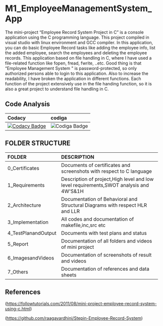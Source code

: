 # M1_EmployeeManagementSystem_App
The mini-project “Employee Record System Project in C” is a console application using the C programming language. This project compiled in visual studio with linux environment and GCC compiler. In this  application, you can do basic Employee Record tasks like adding the employee info, list the added employee, search the employees and deleting the employee records. This application based on file handling in C, where I have used a file-related function like fopen, fread, fwrite, ..etc. Good thing is that “Employee Management System " is password-protected, so only authorized persons able to login to this application. Also to increase the readability, I have broken the application in different functions. Each function of the project extensively use in the file handing function, so it is also a great project to understand file handling in C.
## Code Analysis

|Codacy|codiga|
|:-----|:-----|
|[![Codacy Badge](https://app.codacy.com/project/badge/Grade/2903e49a5b6345fda62c7b4171d3da75)](https://www.codacy.com/gh/SahanaManaguli/M1_EmployeeManagementSystem_App/dashboard?utm_source=github.com&amp;utm_medium=referral&amp;utm_content=SahanaManaguli/M1_EmployeeManagementSystem_App&amp;utm_campaign=Badge_Grade)|![Codiga Badge](https://api.codiga.io/project/31195/status/svg)|

## FOLDER STRUCTURE
|FOLDER          |DESCRIPTION                                                    |
|:---------------|:--------------------------------------------------------------|
|0_Certificates  |Documents of certificates and screenshots with respect to C language|
|1_Requirements  |Description of project,High level and low level requirements,SWOT analysis and 4W'S&1H|
|2_Architecture  |Documentation of Behavioral and Structural Diagrams with respect HLR and LLR|
|3_Implementation|All codes  and documentation of makefile,inc,src etc|
|4_TestPlanandOutput|Documents with test plans and status
|5_Report        |Documentation of all folders and videos of mini project|
|6_ImagesandVideos|Documentation of screenshots of result and videos|
|7_Others         |Documentation of references and data sheets|


## References
(https://followtutorials.com/2011/08/mini-project-employee-record-system-using-c.html)

(https://github.com/raagavardhini/Stepin-Employee-Record-System)


